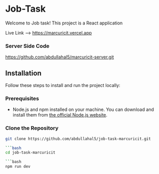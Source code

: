 
# Job-Task

Welcome to Job task! This project is a React application

Live Link --> https://marcuricit.vercel.app

### Server Side Code

https://github.com/abdullahal5/marcuricit-server.git

## Installation

Follow these steps to install and run the project locally:

### Prerequisites

- Node.js and npm installed on your machine. You can download and install them from [the official Node.js website](https://nodejs.org/).

### Clone the Repository

```bash
git clone https://github.com/abdullahal5/job-task-marcuricit.git

```bash
cd job-task-marcuricit

```bash
npm run dev
